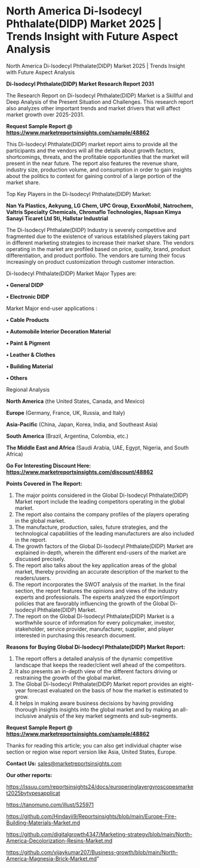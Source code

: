 # North America Di-Isodecyl Phthalate(DIDP) Market 2025 | Trends Insight with Future Aspect Analysis
North America Di-Isodecyl Phthalate(DIDP) Market 2025 | Trends Insight with Future Aspect Analysis

<strong>Di-Isodecyl Phthalate(DIDP) Market Research Report 2031</strong>

The Research Report on Di-Isodecyl Phthalate(DIDP) Market is a Skillful and Deep Analysis of the Present Situation and Challenges. This research report also analyzes other important trends and market drivers that will affect market growth over 2025-2031.

<strong>Request Sample Report @ <a href=https://www.marketreportsinsights.com/sample/48862>https://www.marketreportsinsights.com/sample/48862</a></strong>

This Di-Isodecyl Phthalate(DIDP) market report aims to provide all the participants and the vendors will all the details about growth factors, shortcomings, threats, and the profitable opportunities that the market will present in the near future. The report also features the revenue share, industry size, production volume, and consumption in order to gain insights about the politics to contest for gaining control of a large portion of the market share.

Top Key Players in the Di-Isodecyl Phthalate(DIDP) Market:

<strong>Nan Ya Plastics, Aekyung, LG Chem, UPC Group, ExxonMobil, Natrochem, Valtris Specialty Chemicals, Chromaflo Technologies, Napsan Kimya Sanayi Ticaret Ltd Sti, Hallstar Industrial</strong>

The Di-Isodecyl Phthalate(DIDP) Industry is severely competitive and fragmented due to the existence of various established players taking part in different marketing strategies to increase their market share. The vendors operating in the market are profiled based on price, quality, brand, product differentiation, and product portfolio. The vendors are turning their focus increasingly on product customization through customer interaction.

Di-Isodecyl Phthalate(DIDP) Market Major Types are:

<strong>•  General DIDP

•  Electronic DIDP</strong>

Market Major end-user applications :

<strong>•  Cable Products

•  Automobile Interior Decoration Material

•  Paint & Pigment

•  Leather & Clothes

•  Building Material

•  Others</strong>

Regional Analysis

</u><strong><b>North America</b></strong> (the United States, Canada, and Mexico)

<strong><b>Europe </b></strong>(Germany, France, UK, Russia, and Italy)

<strong><b>Asia-Pacific</b></strong> (China, Japan, Korea, India, and Southeast Asia)

<strong><b>South America</b></strong> (Brazil, Argentina, Colombia, etc.)

<strong><b>The Middle East and Africa</b></strong> (Saudi Arabia, UAE, Egypt, Nigeria, and South Africa)

<strong>Go For Interesting Discount Here: <a href=https://www.marketreportsinsights.com/discount/48862>https://www.marketreportsinsights.com/discount/48862</a></strong>

<strong>Points Covered in The Report:</strong>
<ol>
  <li>The major points considered in the Global Di-Isodecyl Phthalate(DIDP) Market report include the leading competitors operating in the global market.</li>
  <li>The report also contains the company profiles of the players operating in the global market.</li>
  <li>The manufacture, production, sales, future strategies, and the technological capabilities of the leading manufacturers are also included in the report.</li>
  <li>The growth factors of the Global Di-Isodecyl Phthalate(DIDP) Market are explained in-depth, wherein the different end-users of the market are discussed precisely.</li>
  <li>The report also talks about the key application areas of the global market, thereby providing an accurate description of the market to the readers/users.</li>
  <li>The report incorporates the SWOT analysis of the market. In the final section, the report features the opinions and views of the industry experts and professionals. The experts analyzed the export/import policies that are favorably influencing the growth of the Global Di-Isodecyl Phthalate(DIDP) Market.</li>
  <li>The report on the Global Di-Isodecyl Phthalate(DIDP) Market is a worthwhile source of information for every policymaker, investor, stakeholder, service provider, manufacturer, supplier, and player interested in purchasing this research document.</li>
</ol>
<strong>Reasons for Buying Global Di-Isodecyl Phthalate(DIDP) Market Report:</strong>

<ol>
  <li>The report offers a detailed analysis of the dynamic competitive landscape that keeps the reader/client well ahead of the competitors.</li>
  <li>It also presents an in-depth view of the different factors driving or restraining the growth of the global market.</li>
  <li>The Global Di-Isodecyl Phthalate(DIDP) Market report provides an eight-year forecast evaluated on the basis of how the market is estimated to grow.</li>
  <li>It helps in making aware business decisions by having providing thorough insights insights into the global market and by making an all-inclusive analysis of the key market segments and sub-segments.</li>
</ol>
<strong>Request Sample Report @ <a href=https://www.marketreportsinsights.com/sample/48862>https://www.marketreportsinsights.com/sample/48862</a></strong>


Thanks for reading this article; you can also get individual chapter wise section or region wise report version like Asia, United States, Europe.

<strong>Contact Us:</strong>
sales@marketreportsinsights.com

<strong>Our other reports:</strong>

<a href=https://issuu.com/reportsinsights24/docs/europeringlayergyroscopesmarket2025bytypesapplicat>https://issuu.com/reportsinsights24/docs/europeringlayergyroscopesmarket2025bytypesapplicat</a>

<a href=https://tanomuno.com/illust/525971>https://tanomuno.com/illust/525971</a>

<a href=https://github.com/Hindavii9/Reportsinsights/blob/main/Europe-Fire-Building-Materials-Market.md>https://github.com/Hindavii9/Reportsinsights/blob/main/Europe-Fire-Building-Materials-Market.md</a>

<a href=https://github.com/digitalgrowth4347/Marketing-strategy/blob/main/North-America-Decolorization-Resins-Market.md>https://github.com/digitalgrowth4347/Marketing-strategy/blob/main/North-America-Decolorization-Resins-Market.md</a>

<a href=https://github.com/vijaykumar207/Business-growth/blob/main/North-America-Magnesia-Brick-Market.md>https://github.com/vijaykumar207/Business-growth/blob/main/North-America-Magnesia-Brick-Market.md</a>"
